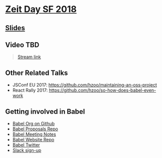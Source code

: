 # [Zeit Day SF 2018](https://zeit.co/day)

## [Slides](http://henryzoo.com/in-pursuit-of-open-source/)

## Video TBD

> [Stream link](https://youtu.be/XzusKDb9cHs?t=2h16m9s)

## Other Related Talks

- JSConf EU 2017: https://github.com/hzoo/maintaining-an-oss-project
- React Rally 2017: https://github.com/hzoo/so-how-does-babel-even-work

## Getting involved in Babel
- [Babel Org on Github](https://github.com/babel)
- [Babel Proposals Repo](https://github.com/babel/proposals)
- [Babel Meeting Notes](https://github.com/babel/notes)
- [Babel Website Repo](https://github.com/babel/website)
- [Babel Twitter](https://twitter.com/babeljs)
- [Slack sign-up](slack.babeljs.io)
